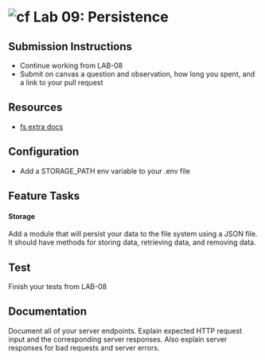 ![cf](https://i.imgur.com/7v5ASc8.png) Lab 09: Persistence
======

## Submission Instructions
* Continue working from LAB-08
* Submit on canvas a question and observation, how long you spent, and a link to your pull request

## Resources
* [fs extra docs](https://github.com/jprichardson/node-fs-extra)

## Configuration 
* Add a STORAGE_PATH env variable to your .env file

## Feature Tasks  
#### Storage 
Add a module that will persist your data to the file system using a JSON file. It should have methods for storing data, retrieving data, and removing data.

## Test
Finish your tests from LAB-08

## Documentation
Document all of your server endpoints. Explain expected HTTP request input and the corresponding server responses. Also explain server responses for bad requests and server errors.
